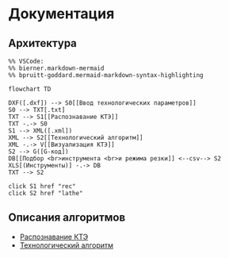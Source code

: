 # Документация

## Архитектура

```mermaid
%% VSCode:
%% bierner.markdown-mermaid
%% bpruitt-goddard.mermaid-markdown-syntax-highlighting

flowchart TD

DXF([.dxf]) --> S0[[Ввод технологических параметров]]
S0 --> TXT[.txt]
TXT --> S1[[Распознавание КТЭ]]
TXT -.-> S0
S1 --> XML([.xml])
XML --> S2[[Технологический алгоритм]]
XML -.-> V[[Визуализация КТЭ]]
S2 --> G([G-код])
DB[[Подбор <br>инструмента <br>и режима резки]] <--csv--> S2
XLS[(Инструменты)] -.-> DB
TXT --> S2

click S1 href "rec"
click S2 href "lathe"

```

## Описания алгоритмов

- [Распознавание КТЭ](rec)
- [Технологический алгоритм](lathe)
